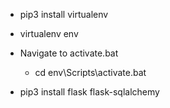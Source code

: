 - pip3 install virtualenv

- virtualenv env

- Navigate to activate.bat
    - cd env\Scripts\activate.bat

- pip3 install flask flask-sqlalchemy